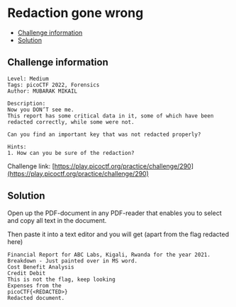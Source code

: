 # Redaction gone wrong

- [Challenge information](#challenge-information)
- [Solution](#solution)

## Challenge information

```text
Level: Medium
Tags: picoCTF 2022, Forensics
Author: MUBARAK MIKAIL

Description:
Now you DON’T see me.
This report has some critical data in it, some of which have been redacted correctly, while some were not. 
 
Can you find an important key that was not redacted properly?
 
Hints:
1. How can you be sure of the redaction?
```

Challenge link: [https://play.picoctf.org/practice/challenge/290](https://play.picoctf.org/practice/challenge/290)

## Solution

Open up the PDF-document in any PDF-reader that enables you to select and copy all text in the document.

Then paste it into a text editor and you will get (apart from the flag redacted here)

```text
Financial Report for ABC Labs, Kigali, Rwanda for the year 2021.
Breakdown - Just painted over in MS word.
Cost Benefit Analysis
Credit Debit
This is not the flag, keep looking
Expenses from the
picoCTF{<REDACTED>}
Redacted document.
```
